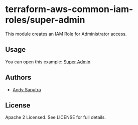 terraform-aws-common-iam-roles/super-admin
=========================================

This module creates an IAM Role for Administrator access.

Usage
-----

You can open this example: 
[Super Admin](https://github.com/traveloka/terraform-aws-common-iam-roles/tree/master/examples/super-admin)


Authors
-------

* [Andy Saputra](https://github.com/andysaputra)

License
-------

Apache 2 Licensed. See LICENSE for full details.
